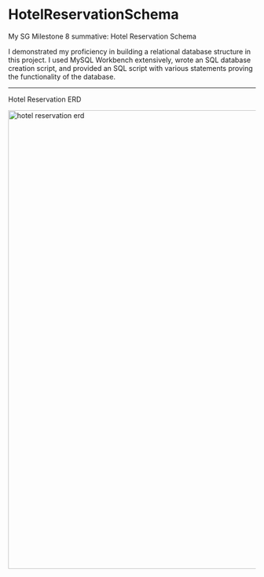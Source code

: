 # HotelReservationSchema
My SG Milestone 8 summative:  Hotel Reservation Schema

I demonstrated my proficiency in building a relational database structure in this project.  I used MySQL Workbench extensively, wrote an SQL database creation script, and provided an SQL script with various statements proving the functionality of the database.

________________________________________________________________________________________________________________

Hotel Reservation ERD

<img width="932" alt="hotel reservation erd" src="https://user-images.githubusercontent.com/30512121/44377959-01c8fc00-a4cd-11e8-8412-433b1d7c1d52.png">

